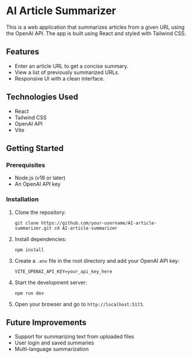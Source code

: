 # AI Article Summarizer

This is a web application that summarizes articles from a given URL using the OpenAI API. The app is built using React and styled with Tailwind CSS.

## Features

*  Enter an article URL to get a concise summary.
*  View a list of previously summarized URLs.
*   Responsive UI with a clean interface.

## Technologies Used

* React
* Tailwind CSS    
* OpenAI API    
* Vite

## Getting Started

### Prerequisites

* Node.js (v18 or later)    
* An OpenAI API key

### Installation

1. Clone the repository:

    ```git clone https://github.com/your-username/AI-article-summarizer.git cd AI-article-summarizer```
    
2. Install dependencies:

    ```npm install```

3.  Create a ```.env``` file in the root directory and add your OpenAI API key:

    ```VITE_OPENAI_API_KEY=your_api_key_here```
 
4.  Start the development server:

    ```npm run dev```

5.  Open your browser and go to ```http://localhost:5173```.   


## Future Improvements

* Support for summarizing text from uploaded files
* User login and saved summaries
* Multi-language summarization